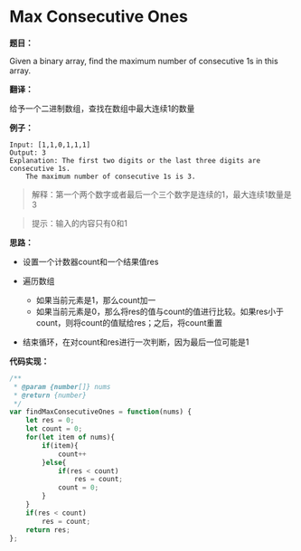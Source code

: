 # Max Consecutive Ones



**题目：**



Given a binary array, find the maximum number of consecutive 1s in this array.



**翻译：**



给予一个二进制数组，查找在数组中最大连续1的数量



**例子：**



```
Input: [1,1,0,1,1,1]
Output: 3
Explanation: The first two digits or the last three digits are consecutive 1s.
    The maximum number of consecutive 1s is 3.
```



> 解释：第一个两个数字或者最后一个三个数字是连续的1，最大连续1数量是3



> 提示：输入的内容只有0和1



**思路：**

* 设置一个计数器count和一个结果值res


* 遍历数组
  * 如果当前元素是1，那么count加一
  * 如果当前元素是0，那么将res的值与count的值进行比较。如果res小于count，则将count的值赋给res；之后，将count重置
* 结束循环，在对count和res进行一次判断，因为最后一位可能是1



**代码实现：**



```javascript
/**
 * @param {number[]} nums
 * @return {number}
 */
var findMaxConsecutiveOnes = function(nums) {
    let res = 0;
    let count = 0;
    for(let item of nums){
        if(item){
            count++
        }else{
            if(res < count)
                res = count;
            count = 0;
        }
    }
    if(res < count)
        res = count;
    return res;
};
```

